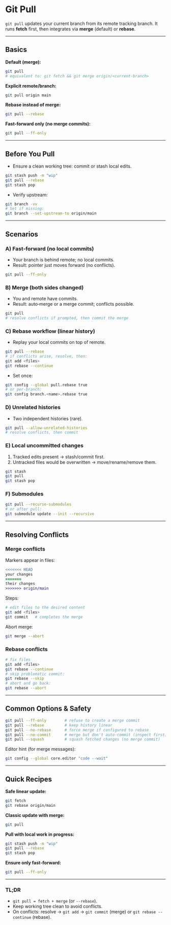 # Git Pull

`git pull` updates your current branch from its remote tracking branch. It runs **fetch** first, then integrates via **merge** (default) or **rebase**.

---

## Basics
**Default (merge):**
```bash
git pull
# equivalent to: git fetch && git merge origin/<current-branch>
```
**Explicit remote/branch:**
```bash
git pull origin main
```
**Rebase instead of merge:**
```bash
git pull --rebase
```
**Fast‑forward only (no merge commits):**
```bash
git pull --ff-only
```

---

## Before You Pull
- Ensure a clean working tree: commit or stash local edits.
```bash
git stash push -m "wip"
git pull --rebase
git stash pop
```

- Verify upstream:
```bash
git branch -vv
# Set if missing:
git branch --set-upstream-to origin/main
```

---

## Scenarios

### A) Fast‑forward (no local commits)
- Your branch is behind remote; no local commits.
- Result: pointer just moves forward (no conflicts).
```bash
git pull --ff-only
```

### B) Merge (both sides changed)
- You and remote have commits.
- Result: auto‑merge or a merge commit; conflicts possible.
```bash
git pull
# resolve conflicts if prompted, then commit the merge
```

### C) Rebase workflow (linear history)
- Replay your local commits on top of remote.
```bash
git pull --rebase
# if conflicts arise, resolve, then:
git add <files>
git rebase --continue
```
- Set once:
```bash
git config --global pull.rebase true
# or per-branch:
git config branch.<name>.rebase true
```

### D) Unrelated histories
- Two independent histories (rare).
```bash
git pull --allow-unrelated-histories
# resolve conflicts, then commit
```

### E) Local uncommitted changes
1) Tracked edits present → stash/commit first.  
2) Untracked files would be overwritten → move/rename/remove them.
```bash
git stash
git pull
git stash pop
```

### F) Submodules
```bash
git pull --recurse-submodules
# or after pull:
git submodule update --init --recursive
```

---

## Resolving Conflicts

### Merge conflicts
Markers appear in files:
```diff
<<<<<<< HEAD
your changes
=======
their changes
>>>>>>> origin/main
```
Steps:
```bash
# edit files to the desired content
git add <files>
git commit   # completes the merge
```
Abort merge:
```bash
git merge --abort
```

### Rebase conflicts
```bash
# fix files
git add <files>
git rebase --continue
# skip problematic commit:
git rebase --skip
# abort and go back:
git rebase --abort
```

---

## Common Options & Safety

```bash
git pull --ff-only        # refuse to create a merge commit
git pull --rebase         # keep history linear
git pull --no-rebase      # force merge if configured to rebase
git pull --no-commit      # merge but don't auto-commit (inspect first)
git pull --squash         # squash fetched changes (no merge commit)
```

Editor hint (for merge messages):
```bash
git config --global core.editor "code --wait"
```

---

## Quick Recipes

**Safe linear update:**
```bash
git fetch
git rebase origin/main
```

**Classic update with merge:**
```bash
git pull
```

**Pull with local work in progress:**
```bash
git stash push -m "wip"
git pull --rebase
git stash pop
```

**Ensure only fast‑forward:**
```bash
git pull --ff-only
```

---

### TL;DR
- `git pull = fetch + merge` (or `--rebase`).
- Keep working tree clean to avoid conflicts.
- On conflicts: resolve → `git add` → `git commit` (merge) or `git rebase --continue` (rebase).
